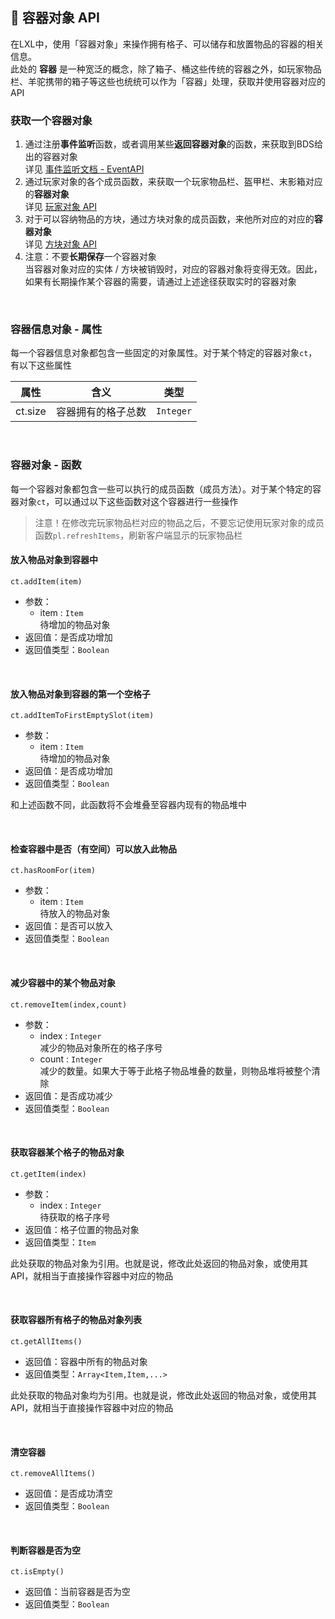 ## 👜 容器对象 API

在LXL中，使用「容器对象」来操作拥有格子、可以储存和放置物品的容器的相关信息。  
此处的 **容器** 是一种宽泛的概念，除了箱子、桶这些传统的容器之外，如玩家物品栏、羊驼携带的箱子等这些也统统可以作为「容器」处理，获取并使用容器对应的API

### 获取一个容器对象

1. 通过注册**事件监听**函数，或者调用某些**返回容器对象**的函数，来获取到BDS给出的容器对象    
   详见 [事件监听文档 - EventAPI](zh_CN/Development/EventAPI/Listen.md)      
2. 通过玩家对象的各个成员函数，来获取一个玩家物品栏、盔甲栏、末影箱对应的**容器对象**    
   详见 [玩家对象 API](zh_CN/Development/GameAPI/Player.md)      
3. 对于可以容纳物品的方块，通过方块对象的成员函数，来他所对应的对应的**容器对象**    
   详见 [方块对象 API](zh_CN/Development/GameAPI/Block.md)      
4. 注意：不要**长期保存**一个容器对象  
   当容器对象对应的实体 / 方块被销毁时，对应的容器对象将变得无效。因此，如果有长期操作某个容器的需要，请通过上述途径获取实时的容器对象

<br>

### 容器信息对象 - 属性

每一个容器信息对象都包含一些固定的对象属性。对于某个特定的容器对象`ct`，有以下这些属性

| 属性    | 含义               | 类型      |
| ------- | ------------------ | --------- |
| ct.size | 容器拥有的格子总数 | `Integer` |

<br>

### 容器对象 - 函数

每一个容器对象都包含一些可以执行的成员函数（成员方法）。对于某个特定的容器对象`ct`，可以通过以下这些函数对这个容器进行一些操作

> 注意！在修改完玩家物品栏对应的物品之后，不要忘记使用玩家对象的成员函数`pl.refreshItems`，刷新客户端显示的玩家物品栏

#### 放入物品对象到容器中  

`ct.addItem(item)`  

- 参数：
  - item : `Item`  
    待增加的物品对象
- 返回值：是否成功增加
- 返回值类型：`Boolean`

<br>

#### 放入物品对象到容器的第一个空格子

`ct.addItemToFirstEmptySlot(item)`  

- 参数：
  - item : `Item`  
    待增加的物品对象
- 返回值：是否成功增加
- 返回值类型：`Boolean`

和上述函数不同，此函数将不会堆叠至容器内现有的物品堆中

<br>

#### 检查容器中是否（有空间）可以放入此物品 

`ct.hasRoomFor(item)`  

- 参数：
  - item : `Item`  
    待放入的物品对象
- 返回值：是否可以放入
- 返回值类型：`Boolean`

<br>

#### 减少容器中的某个物品对象

`ct.removeItem(index,count)`  

- 参数：
  - index : `Integer`  
    减少的物品对象所在的格子序号
  - count : `Integer`  
    减少的数量。如果大于等于此格子物品堆叠的数量，则物品堆将被整个清除
- 返回值：是否成功减少
- 返回值类型：`Boolean`

<br>

#### 获取容器某个格子的物品对象

`ct.getItem(index)`  

- 参数：
  - index : `Integer`  
    待获取的格子序号
- 返回值：格子位置的物品对象
- 返回值类型：`Item`

此处获取的物品对象为引用。也就是说，修改此处返回的物品对象，或使用其API，就相当于直接操作容器中对应的物品

<br>

#### 获取容器所有格子的物品对象列表

`ct.getAllItems()`  

- 返回值：容器中所有的物品对象
- 返回值类型：`Array<Item,Item,...>`

此处获取的物品对象均为引用。也就是说，修改此处返回的物品对象，或使用其API，就相当于直接操作容器中对应的物品

<br>

#### 清空容器

`ct.removeAllItems()`  

- 返回值：是否成功清空
- 返回值类型：`Boolean`

<br>

#### 判断容器是否为空

`ct.isEmpty()`  

- 返回值：当前容器是否为空
- 返回值类型：`Boolean`